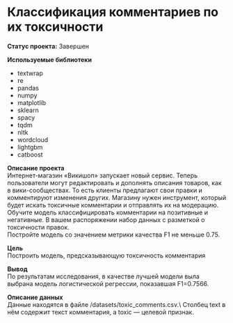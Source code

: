 # Классификация комментариев по их токсичности

**Статус проекта:** Завершен

**Используемые библиотеки**
* textwrap
* re
* pandas
* numpy
* matplotlib
* sklearn
* spacy
* tqdm
* nltk 
* wordcloud
* lightgbm
* catboost

**Описание проекта**\
Интернет-магазин «Викишоп» запускает новый сервис. Теперь пользователи могут редактировать и дополнять описания товаров, как в вики-сообществах. То есть клиенты предлагают свои правки и комментируют изменения других. Магазину нужен инструмент, который будет искать токсичные комментарии и отправлять их на модерацию.\
Обучите модель классифицировать комментарии на позитивные и негативные. В вашем распоряжении набор данных с разметкой о токсичности правок.\
Постройте модель со значением метрики качества F1 не меньше 0.75.

**Цель**\
Построить модель, предсказывающую токсичность комментария

**Вывод**\
По результатам исследования, в качестве лучшей модели выла выбрана модель логистической регрессии, показавшая F1=0.7566.

**Описание данных**\
Данные находятся в файле /datasets/toxic_comments.csv.\ 
Столбец text в нём содержит текст комментария, а toxic — целевой признак.